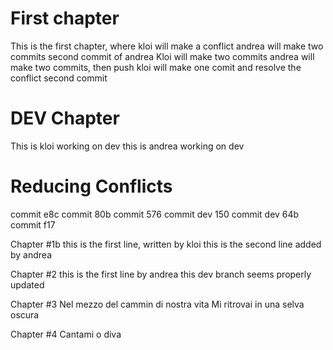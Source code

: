 # First chapter
This is the first chapter, where kloi will make a conflict
andrea will make two commits
second commit of andrea
Kloi will make two commits
andrea will make two commits, then push
kloi will make one comit and resolve the conflict
second commit

# DEV Chapter
This is kloi working on dev
this is andrea working on dev

# Reducing Conflicts
commit e8c
commit 80b
commit 576
commit dev 150
commit dev 64b
commit f17

Chapter #1b
this is the first line, written by kloi
this is the second line added by andrea

Chapter #2
this is the first line by andrea
this dev branch seems properly updated

Chapter #3
Nel mezzo del cammin di nostra vita
Mi ritrovai in una selva oscura

Chapter #4
Cantami o diva
